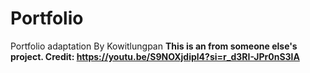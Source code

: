 # Portfolio
Portfolio adaptation By Kowitlungpan
**This is an  from someone else's project. Credit: https://youtu.be/S9NOXjdipl4?si=r_d3RI-JPr0nS3lA**
